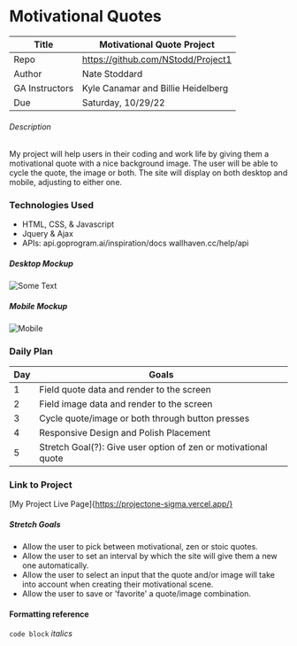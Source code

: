 # Motivational Quotes

|Title|Motivational Quote Project|
|-|-|
|Repo|https://github.com/NStodd/Project1|
|Author|Nate Stoddard|
|GA Instructors|Kyle Canamar and Billie Heidelberg|
|Due|Saturday, 10/29/22|


###### Description
My project will help users in their coding and work life by giving them a motivational quote with a nice background image.
The user will be able to cycle the quote, the image or both.
The site will display on both desktop and mobile, adjusting to either one.


### Technologies Used
- HTML, CSS, & Javascript
- Jquery & Ajax
- APIs: api.goprogram.ai/inspiration/docs
        wallhaven.cc/help/api


##### Desktop Mockup
![Some Text](https://i.imgur.com/Y5qpQVw.jpg>)

##### Mobile Mockup
![Mobile](https://imgur.com/y6kfv5L.jpg)


### Daily Plan
| Day | Goals |
|-----|------|
|1|Field quote data and render to the screen|
|2|Field image data and render to the screen|
|3|Cycle quote/image or both through button presses|
|4|Responsive Design and Polish Placement|
|5|Stretch Goal(?): Give user option of zen or motivational quote|


### Link to Project
[My Project Live Page]{https://projectone-sigma.vercel.app/}


##### Stretch Goals
- Allow the user to pick between motivational, zen or stoic quotes.
- Allow the user to set an interval by which the site will give them a new one automatically.
- Allow the user to select an input that the quote and/or image will take into account when creating their motivational scene.
- Allow the user to save or 'favorite' a quote/image combination.


#### Formatting reference
```code block```
_italics_